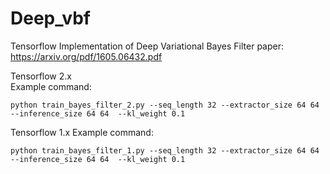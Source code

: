 # Deep_vbf
Tensorflow Implementation of Deep Variational Bayes Filter
paper: https://arxiv.org/pdf/1605.06432.pdf

Tensorflow 2.x  
Example command:

`python train_bayes_filter_2.py --seq_length 32 --extractor_size 64 64 --inference_size 64 64  --kl_weight 0.1`

Tensorflow 1.x 
Example command:

`python train_bayes_filter_1.py --seq_length 32 --extractor_size 64 64 --inference_size 64 64  --kl_weight 0.1`

